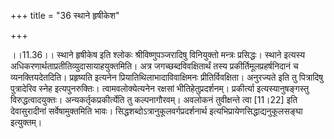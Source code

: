 +++
title = "36 स्थाने हृषीकेश"

+++
  
  
।।11.36।। स्थाने हृषीकेष इति श्लोकः श्रीविष्णुपञ्जरादिषु विनियुक्तो
मन्त्रः प्रसिद्धः। स्थाने इत्यस्य
अधिकरणार्थताप्रतीतिव्युदासायाहयुक्तमिति। अत्र जगच्छब्दविवक्षितार्थं तस्य
प्रकीर्तिमूलप्रहर्षनिदानं च व्यनक्तियदेतदिति। प्रहृष्यति इत्यनेन
प्रियातिथिलाभादाविवाक्षिमनः प्रीतिर्विवक्षिता। अनुरज्यते इति तु
पित्रादिषु पुत्रादेरिव स्नेह इत्यपुनरुक्तिः। त्वामवलोक्येत्यनेन रक्षसां
भीतिहेतुप्रदर्शनम्। प्रकीर्त्या इत्यस्यानुषङ्गस्तु विरुद्धत्वादयुक्तः।
अन्यकर्तृकप्रकीर्त्येति तु कल्पनागौरवम्। अवलोकनं तुवीक्षन्ते त्वा
\[11।22\] इति देवासुरादीनां सर्वेषामुक्तमिति भावः।
सिद्धशब्दोऽत्रानुकूलवर्गप्रदर्शनार्थ इत्यभिप्रायेणसिद्धाद्यनुकूलसङ्घा
इत्युक्तम्।  
  
